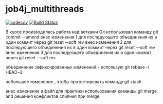 # job4j_multithreads
[![codecov](https://codecov.io/gh/studentjob4j/job4j_multithreads/branch/master/graph/badge.svg?token=VGBV86PVZY)](https://codecov.io/gh/studentjob4j/job4j_multithreads)
[![Build Status](https://travis-ci.com/studentjob4j/job4j_multithreads.svg?branch=master)](https://travis-ci.com/studentjob4j/job4j_multithreads)

В курсе производилась работа над ветками Git
использовал команду git commit --amend
внес изменения 1 для последующего объединения их в один коммит через git reset --soft rev
внес изменения 2 для последующего объединения их в один коммит через git reset --soft rev
внес изменения 3 для последующего объединения их в один коммит через git reset --soft rev

объединение зафиксированных изменений - использую git rebase -i HEAD~2

небольшое изменение , чтобы протестировать команду git stash

внес изменение в файл для практики использования команды git merge and 
решения конфликтов слияния при merge